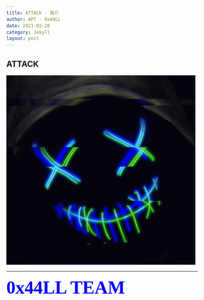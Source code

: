 ```yaml
---
title: ATTACK - 简介
author: APT - 0x44LL
date: 2021-02-28
category: Jekyll
layout: post
---
```



**ATTACK**
---

![smiley](/public/picture/anonimuns.gif)
***
**<font color=Blue size=33 face="黑体">0x44LL TEAM</font>**

